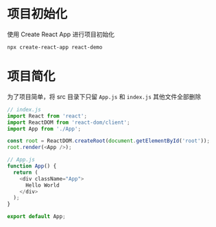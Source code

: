 # 项目初始化
使用 Create React App 进行项目初始化
```shell
npx create-react-app react-demo
```
# 项目简化
为了项目简单，将 src 目录下只留 `App.js` 和 `index.js` 其他文件全部删除
```javascript
// index.js
import React from 'react';
import ReactDOM from 'react-dom/client';
import App from './App';

const root = ReactDOM.createRoot(document.getElementById('root'));
root.render(<App />);
```

```javascript
// App.js
function App() {
  return (
    <div className="App">
      Hello World
    </div>
  );
}

export default App;
```
